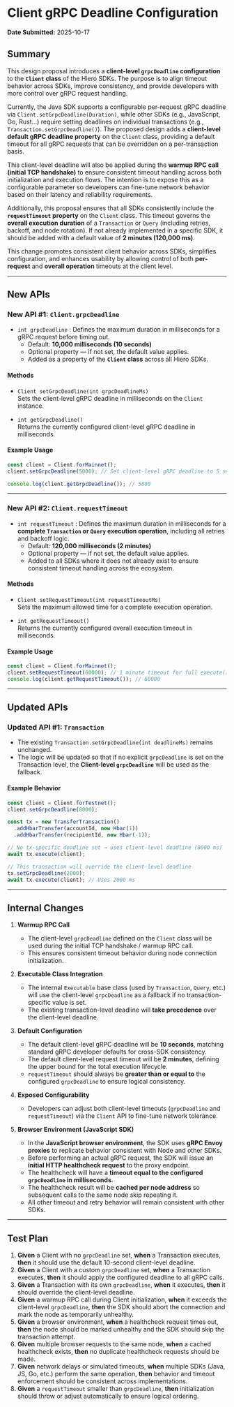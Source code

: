 # Client gRPC Deadline Configuration

**Date Submitted:** 2025-10-17

## Summary

This design proposal introduces a **client-level `grpcDeadline` configuration** to the **`Client` class** of the Hiero SDKs. The purpose is to align timeout behavior across SDKs, improve consistency, and provide developers with more control over gRPC request handling.

Currently, the Java SDK supports a configurable per-request gRPC deadline via `Client.setGrpcDeadline(Duration)`, while other SDKs (e.g., JavaScript, Go, Rust...) require setting deadlines on individual transactions (e.g., `Transaction.setGrpcDeadline()`). The proposed design adds a **client-level default gRPC deadline property** on the `Client` class, providing a default timeout for all gRPC requests that can be overridden on a per-transaction basis.

This client-level deadline will also be applied during the **warmup RPC call (initial TCP handshake)** to ensure consistent timeout handling across both initialization and execution flows. The intention is to expose this as a configurable parameter so developers can fine-tune network behavior based on their latency and reliability requirements.

Additionally, this proposal ensures that all SDKs consistently include the **`requestTimeout` property** on the `Client` class. This timeout governs the **overall execution duration** of a `Transaction` or `Query` (including retries, backoff, and node rotation). If not already implemented in a specific SDK, it should be added with a default value of **2 minutes (120,000 ms)**.

This change promotes consistent client behavior across SDKs, simplifies configuration, and enhances usability by allowing control of both **per-request** and **overall operation** timeouts at the client level.

---

## New APIs

### New API #1: `Client.grpcDeadline`

- `int grpcDeadline` : Defines the maximum duration in milliseconds for a gRPC request before timing out.
  - Default: **10,000 milliseconds (10 seconds)**
  - Optional property — if not set, the default value applies.
  - Added as a property of the **`Client` class** across all Hiero SDKs.

#### Methods

- `Client setGrpcDeadline(int grpcDeadlineMs)`  
  Sets the client-level gRPC deadline in milliseconds on the `Client` instance.

- `int getGrpcDeadline()`  
  Returns the currently configured client-level gRPC deadline in milliseconds.

#### Example Usage

```ts
const client = Client.forMainnet();
client.setGrpcDeadline(5000); // Set client-level gRPC deadline to 5 seconds

console.log(client.getGrpcDeadline()); // 5000
```

---

### New API #2: `Client.requestTimeout`

- `int requestTimeout` : Defines the maximum duration in milliseconds for a **complete `Transaction` or `Query` execution operation**, including all retries and backoff logic.
  - Default: **120,000 milliseconds (2 minutes)**
  - Optional property — if not set, the default value applies.
  - Added to all SDKs where it does not already exist to ensure consistent timeout handling across the ecosystem.

#### Methods

- `Client setRequestTimeout(int requestTimeoutMs)`  
  Sets the maximum allowed time for a complete execution operation.

- `int getRequestTimeout()`  
  Returns the currently configured overall execution timeout in milliseconds.

#### Example Usage

```ts
const client = Client.forMainnet();
client.setRequestTimeout(60000); // 1 minute timeout for full execute() operation
console.log(client.getRequestTimeout()); // 60000
```

---

## Updated APIs

### Updated API #1: `Transaction`

- The existing `Transaction.setGrpcDeadline(int deadlineMs)` remains unchanged.
- The logic will be updated so that if no explicit `grpcDeadline` is set on the Transaction level, the **Client-level `grpcDeadline`** will be used as the fallback.

#### Example Behavior

```ts
const client = Client.forTestnet();
client.setGrpcDeadline(8000);

const tx = new TransferTransaction()
  .addHbarTransfer(accountId, new Hbar(1))
  .addHbarTransfer(recipientId, new Hbar(-1));

// No tx-specific deadline set → uses client-level deadline (8000 ms)
await tx.execute(client);

// This transaction will override the client-level deadline
tx.setGrpcDeadline(2000);
await tx.execute(client); // Uses 2000 ms
```

---

## Internal Changes

1. **Warmup RPC Call**

   - The client-level `grpcDeadline` defined on the `Client` class will be used during the initial TCP handshake / warmup RPC call.
   - This ensures consistent timeout behavior during node connection initialization.

2. **Executable Class Integration**

   - The internal `Executable` base class (used by `Transaction`, `Query`, etc.) will use the client-level `grpcDeadline` as a fallback if no transaction-specific value is set.
   - The existing transaction-level deadline will **take precedence** over the client-level deadline.

3. **Default Configuration**

   - The default client-level gRPC deadline will be **10 seconds**, matching standard gRPC developer defaults for cross-SDK consistency.
   - The default client-level request timeout will be **2 minutes**, defining the upper bound for the total execution lifecycle.
   - `requestTimeout` should always be **greater than or equal to** the configured `grpcDeadline` to ensure logical consistency.

4. **Exposed Configurability**

   - Developers can adjust both client-level timeouts (`grpcDeadline` and `requestTimeout`) via the `Client` API to fine-tune network tolerance.

5. **Browser Environment (JavaScript SDK)**
   - In the **JavaScript browser environment**, the SDK uses **gRPC Envoy proxies** to replicate behavior consistent with Node and other SDKs.
   - Before performing an actual gRPC request, the SDK will issue an **initial HTTP healthcheck request** to the proxy endpoint.
   - The healthcheck will have a **timeout equal to the configured `grpcDeadline` in milliseconds**.
   - The healthcheck result will be **cached per node address** so subsequent calls to the same node skip repeating it.
   - All other timeout and retry behavior will remain consistent with other SDKs.

---

## Test Plan

1. **Given** a Client with no `grpcDeadline` set, **when** a Transaction executes, **then** it should use the default 10-second client-level deadline.
2. **Given** a Client with a custom `grpcDeadline` set, **when** a Transaction executes, **then** it should apply the configured deadline to all gRPC calls.
3. **Given** a Transaction with its own `grpcDeadline`, **when** it executes, **then** it should override the client-level deadline.
4. **Given** a warmup RPC call during Client initialization, **when** it exceeds the client-level `grpcDeadline`, **then** the SDK should abort the connection and mark the node as temporarily unhealthy.
5. **Given** a browser environment, **when** a healthcheck request times out, **then** the node should be marked unhealthy and the SDK should skip the transaction attempt.
6. **Given** multiple browser requests to the same node, **when** a cached healthcheck exists, **then** no duplicate healthcheck requests should be made.
7. **Given** network delays or simulated timeouts, **when** multiple SDKs (Java, JS, Go, etc.) perform the same operation, **then** behavior and timeout enforcement should be consistent across implementations.
8. **Given** a `requestTimeout` smaller than `grpcDeadline`, **then** initialization should throw or adjust automatically to ensure logical ordering.

